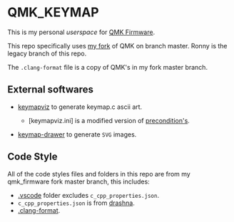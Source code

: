 # QMK_KEYMAP

This is my personal *userspace* for [QMK Firmware](https://github.com/qmk/qmk_firmware).

This repo specifically uses [my fork](https://github.com/vunhatchuong/qmk_firmware/tree/master) of QMK on branch master.
Ronny is the legacy branch of this repo.

The `.clang-format` file is a copy of QMK's in my fork master branch.

## External softwares

- [keymapviz](https://github.com/yskoht/keymapviz) to generate keymap.c ascii art.
  - [keymapviz.ini] is a modified version of [precondition's](https://github.com/precondition/dactyl-manuform-keymap/blob/main/visualisation/keymapviz/keymapviz.ini).

- [keymap-drawer](https://github.com/caksoylar/keymap-drawer) to generate `SVG` images.

## Code Style

All of the code styles files and folders in this repo are from my qmk_firmware fork master branch, this includes:

- [.vscode](./.vscode) folder excludes `c_cpp_properties.json`.
- `c_cpp_properties.json` is from [drashna](https://gist.github.com/drashna/48e2c49ce877be592a1650f91f8473e8).
- [.clang-format](./.clang-format).
